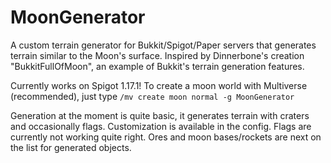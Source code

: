 # MoonGenerator
A custom terrain generator for Bukkit/Spigot/Paper servers that generates terrain similar to the Moon's surface. Inspired by Dinnerbone's creation "BukkitFullOfMoon", an example of Bukkit's terrain generation features.

Currently works on Spigot 1.17.1! To create a moon world with Multiverse (recommended), just type `/mv create moon normal -g MoonGenerator`

Generation at the moment is quite basic, it generates terrain with craters and occasionally flags. Customization is available in the config. Flags are currently not working quite right. Ores and moon bases/rockets are next on the list for generated objects. 
